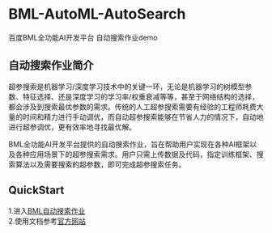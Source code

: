 # BML-AutoML-AutoSearch
百度BML全功能AI开发平台 自动搜索作业demo   
## 自动搜索作业简介   
超参搜索是机器学习/深度学习技术中的关键一环，无论是机器学习的树模型参数、特征选择、还是深度学习的学习率/权重衰减等等，甚至于网络结构的选择，都会涉及到搜索最优参数的需求。传统的人工超参搜索需要有经验的工程师耗费大量的时间和精力进行手动调优，而自动超参搜索能够在节省人力的情况下，自动地进行超参调优，更有效率地寻找最优解。

BML全功能AI开发平台提供的自动搜索作业，旨在帮助用户实现在各种AI框架以及各种应用场景下的超参搜索需求。用户只需上传数据及代码，指定训练框架、搜索算法以及需要搜索的超参数，即可完成超参搜索任务。

## QuickStart     
1.进入[BML自动搜索作业](https://ai.baidu.com/bml/app/project/autoSearch/list)   
2.使用文档参考[官方网站](https://ai.baidu.com/ai-doc/BML/0kszfqj1s)     
    
